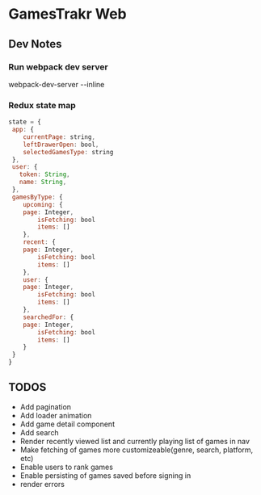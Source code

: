# GamesTrakr Web
## Dev Notes
### Run webpack dev server
webpack-dev-server --inline

### Redux state map
```javascript
state = {
 app: {
	currentPage: string,
	leftDrawerOpen: bool,
	selectedGamesType: string
 },
 user: {
   token: String,
   name: String,
 },
 gamesByType: {
	upcoming: {
    page: Integer,
		isFetching: bool
		items: []
	},
	recent: {
    page: Integer,
		isFetching: bool
		items: []
	},
	user: {
    page: Integer,
		isFetching: bool
		items: []
	},
	searchedFor: {
    page: Integer,
		isFetching: bool
		items: []
	}
 }
}
```


## TODOS
* Add pagination
* Add loader animation
* Add game detail component
* Add search
* Render recently viewed list and currently playing list of games in nav
* Make fetching of games more customizeable(genre, search, platform, etc)
* Enable users to rank games
* Enable persisting of games saved before signing in
* render errors
